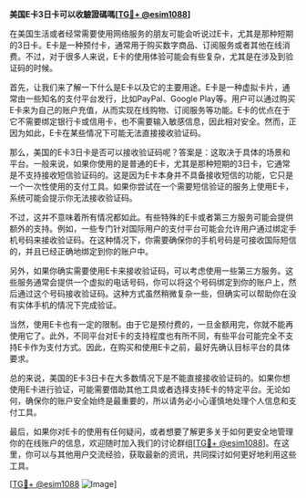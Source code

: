 **美国E卡3日卡可以收驗證碼嗎[[TG💪+ @esim1088](https://t.me/s/esim1088)]**

在美国生活或者经常需要使用网络服务的朋友可能会听说过E卡，尤其是那种短期的3日卡。E卡是一种预付卡，通常用于购买数字商品、订阅服务或者其他在线消费。不过，对于很多人来说，E卡的使用体验可能会有些复杂，尤其是在涉及到验证码的时候。

首先，让我们来了解一下什么是E卡以及它的主要用途。E卡是一种虚拟卡片，通常由一些知名的支付平台发行，比如PayPal、Google Play等。用户可以通过购买E卡来为自己的账户充值，从而实现在线购物、订阅服务等功能。E卡的优点在于它不需要绑定银行卡或信用卡，也不需要输入敏感信息，因此相对安全。然而，正因为如此，E卡在某些情况下可能无法直接接收验证码。

那么，美国的E卡3日卡是否可以接收验证码呢？答案是：这取决于具体的场景和平台。一般来说，如果你使用的是普通的E卡，尤其是那种短期的3日卡，它通常是不支持接收短信验证码的。这是因为E卡本身并不具备接收短信的功能，它只是一个一次性使用的支付工具。如果你尝试在一个需要短信验证的服务上使用E卡，系统可能会提示你无法接收验证码。

不过，这并不意味着所有情况都如此。有些特殊的E卡或者第三方服务可能会提供额外的支持。例如，一些专门针对国际用户的支付平台可能会允许用户通过绑定手机号码来接收验证码。在这种情况下，你需要确保你的手机号码是可接收国际短信的，并且已经正确地绑定到你的账户中。

另外，如果你确实需要使用E卡来接收验证码，可以考虑使用一些第三方服务。这些服务通常会提供一个虚拟的电话号码，你可以将这个号码绑定到你的账户上，然后通过这个号码接收验证码。这种方式虽然稍微复杂一些，但确实可以帮助你在没有实体手机的情况下完成验证。

当然，使用E卡也有一定的限制。由于它是预付费的，一旦金额用完，你就不能再使用它了。此外，不同平台对E卡的支持程度也有所不同，有些平台可能完全不支持E卡作为支付方式。因此，在购买和使用E卡之前，最好先确认目标平台的具体要求。

总的来说，美国的E卡3日卡在大多数情况下是不能直接接收验证码的。如果你想使用E卡进行验证，可能需要借助其他工具或者选择支持E卡的特定平台。无论如何，确保你的账户安全始终是最重要的，所以请务必小心谨慎地处理个人信息和支付工具。

最后，如果你对E卡的使用有任何疑问，或者想要了解更多关于如何更安全地管理你的在线账户的信息，欢迎随时加入我们的讨论群组[[TG💪+ @esim1088](https://t.me/s/esim1088)]。在这里，你可以与其他用户交流经验，获取最新的资讯，共同探讨如何更好地利用这些工具。

[[TG💪+ @esim1088](https://t.me/s/esim1088) ![Image](https://i.postimg.cc/4NQfJmqS/Snipaste-2025-05-13-00-14-12.png)]